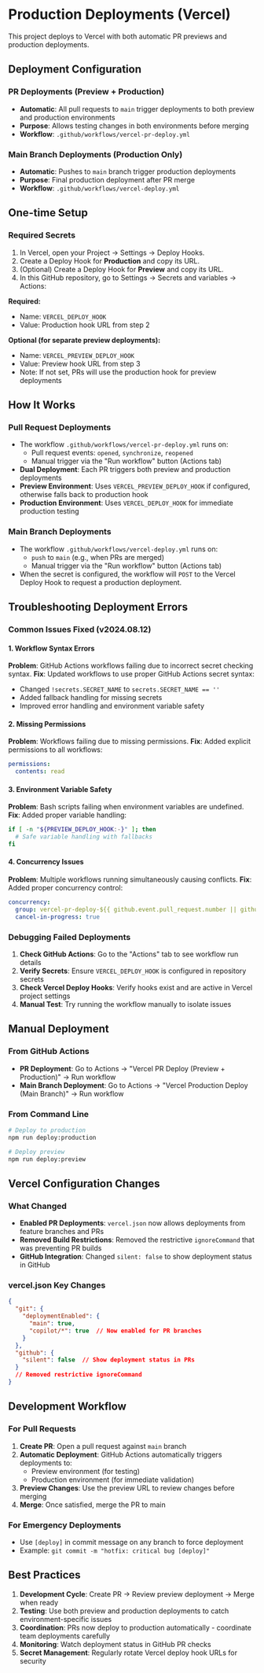 # Production Deployments (Vercel)

This project deploys to Vercel with both automatic PR previews and production deployments. 

## Deployment Configuration

### PR Deployments (Preview + Production)
- **Automatic**: All pull requests to `main` trigger deployments to both preview and production environments
- **Purpose**: Allows testing changes in both environments before merging
- **Workflow**: `.github/workflows/vercel-pr-deploy.yml`

### Main Branch Deployments (Production Only)
- **Automatic**: Pushes to `main` branch trigger production deployments
- **Purpose**: Final production deployment after PR merge
- **Workflow**: `.github/workflows/vercel-deploy.yml`

## One-time Setup

### Required Secrets
1. In Vercel, open your Project → Settings → Deploy Hooks.
2. Create a Deploy Hook for **Production** and copy its URL.
3. (Optional) Create a Deploy Hook for **Preview** and copy its URL.
4. In this GitHub repository, go to Settings → Secrets and variables → Actions:

**Required:**
- Name: `VERCEL_DEPLOY_HOOK`
- Value: Production hook URL from step 2

**Optional (for separate preview deployments):**
- Name: `VERCEL_PREVIEW_DEPLOY_HOOK` 
- Value: Preview hook URL from step 3
- Note: If not set, PRs will use the production hook for preview deployments

## How It Works

### Pull Request Deployments
- The workflow `.github/workflows/vercel-pr-deploy.yml` runs on:
  - Pull request events: `opened`, `synchronize`, `reopened`
  - Manual trigger via the "Run workflow" button (Actions tab)
- **Dual Deployment**: Each PR triggers both preview and production deployments
- **Preview Environment**: Uses `VERCEL_PREVIEW_DEPLOY_HOOK` if configured, otherwise falls back to production hook
- **Production Environment**: Uses `VERCEL_DEPLOY_HOOK` for immediate production testing

### Main Branch Deployments  
- The workflow `.github/workflows/vercel-deploy.yml` runs on:
  - `push` to `main` (e.g., when PRs are merged)
  - Manual trigger via the "Run workflow" button (Actions tab)
- When the secret is configured, the workflow will `POST` to the Vercel Deploy Hook to request a production deployment.

## Troubleshooting Deployment Errors

### Common Issues Fixed (v2024.08.12)

#### 1. Workflow Syntax Errors
**Problem**: GitHub Actions workflows failing due to incorrect secret checking syntax.
**Fix**: Updated workflows to use proper GitHub Actions secret syntax:
- Changed `!secrets.SECRET_NAME` to `secrets.SECRET_NAME == ''`
- Added fallback handling for missing secrets
- Improved error handling and environment variable safety

#### 2. Missing Permissions
**Problem**: Workflows failing due to missing permissions.
**Fix**: Added explicit permissions to all workflows:
```yaml
permissions:
  contents: read
```

#### 3. Environment Variable Safety
**Problem**: Bash scripts failing when environment variables are undefined.
**Fix**: Added proper variable handling:
```bash
if [ -n "${PREVIEW_DEPLOY_HOOK:-}" ]; then
  # Safe variable handling with fallbacks
fi
```

#### 4. Concurrency Issues
**Problem**: Multiple workflows running simultaneously causing conflicts.
**Fix**: Added proper concurrency control:
```yaml
concurrency:
  group: vercel-pr-deploy-${{ github.event.pull_request.number || github.run_id }}
  cancel-in-progress: true
```

### Debugging Failed Deployments

1. **Check GitHub Actions**: Go to the "Actions" tab to see workflow run details
2. **Verify Secrets**: Ensure `VERCEL_DEPLOY_HOOK` is configured in repository secrets
3. **Check Vercel Deploy Hooks**: Verify hooks exist and are active in Vercel project settings
4. **Manual Test**: Try running the workflow manually to isolate issues

## Manual Deployment

### From GitHub Actions
- **PR Deployment**: Go to Actions → "Vercel PR Deploy (Preview + Production)" → Run workflow
- **Main Branch Deployment**: Go to Actions → "Vercel Production Deploy (Main Branch)" → Run workflow

### From Command Line
```bash
# Deploy to production
npm run deploy:production

# Deploy preview 
npm run deploy:preview
```

## Vercel Configuration Changes

### What Changed
- **Enabled PR Deployments**: `vercel.json` now allows deployments from feature branches and PRs
- **Removed Build Restrictions**: Removed the restrictive `ignoreCommand` that was preventing PR builds
- **GitHub Integration**: Changed `silent: false` to show deployment status in GitHub

### vercel.json Key Changes
```json
{
  "git": {
    "deploymentEnabled": {
      "main": true,
      "copilot/*": true  // Now enabled for PR branches
    }
  },
  "github": {
    "silent": false  // Show deployment status in PRs
  }
  // Removed restrictive ignoreCommand
}
```

## Development Workflow

### For Pull Requests
1. **Create PR**: Open a pull request against `main` branch
2. **Automatic Deployment**: GitHub Actions automatically triggers deployments to:
   - Preview environment (for testing)
   - Production environment (for immediate validation)
3. **Preview Changes**: Use the preview URL to review changes before merging
4. **Merge**: Once satisfied, merge the PR to main

### For Emergency Deployments
- Use `[deploy]` in commit message on any branch to force deployment
- Example: `git commit -m "hotfix: critical bug [deploy]"`

## Best Practices

1. **Development Cycle**: Create PR → Review preview deployment → Merge when ready
2. **Testing**: Use both preview and production deployments to catch environment-specific issues
3. **Coordination**: PRs now deploy to production automatically - coordinate team deployments carefully
4. **Monitoring**: Watch deployment status in GitHub PR checks
5. **Secret Management**: Regularly rotate Vercel deploy hook URLs for security